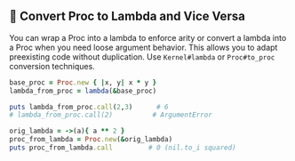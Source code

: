 ## 🔁 Convert Proc to Lambda and Vice Versa
You can wrap a Proc into a lambda to enforce arity or convert a lambda into a Proc when you need loose argument behavior. This allows you to adapt preexisting code without duplication. Use `Kernel#lambda` or `Proc#to_proc` conversion techniques.

```ruby
base_proc = Proc.new { |x, y| x * y }
lambda_from_proc = lambda(&base_proc)

puts lambda_from_proc.call(2,3)      # 6
# lambda_from_proc.call(2)          # ArgumentError

orig_lambda = ->(a){ a ** 2 }
proc_from_lambda = Proc.new(&orig_lambda)
puts proc_from_lambda.call         # 0 (nil.to_i squared)
```